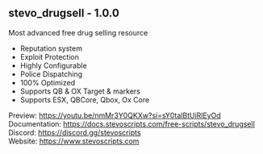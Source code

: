 ## stevo_drugsell - 1.0.0
Most advanced free drug selling resource


- Reputation system
- Exploit Protection
- Highly Configurable
- Police Dispatching
- 100% Optimized
- Supports QB & OX Target & markers
- Supports ESX, QBCore, Qbox, Ox Core

Preview: https://youtu.be/nmMr3Y0QKXw?si=sY0talBtUiRlEyOd
<br>
Documentation: https://docs.stevoscripts.com/free-scripts/stevo_drugsell
<br>
Discord: https://discord.gg/stevoscripts
<br>
Website: https://www.stevoscripts.com
